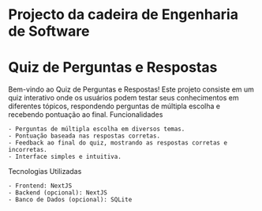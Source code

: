# Projecto da cadeira de Engenharia de Software

# Quiz de Perguntas e Respostas

Bem-vindo ao Quiz de Perguntas e Respostas! Este projeto consiste em um quiz interativo onde os usuários podem testar seus conhecimentos em diferentes tópicos, respondendo perguntas de múltipla escolha e recebendo pontuação ao final.
Funcionalidades

    - Perguntas de múltipla escolha em diversos temas.
    - Pontuação baseada nas respostas corretas.
    - Feedback ao final do quiz, mostrando as respostas corretas e incorretas.
    - Interface simples e intuitiva.

Tecnologias Utilizadas

    - Frontend: NextJS
    - Backend (opcional): NextJS
    - Banco de Dados (opcional): SQLite
